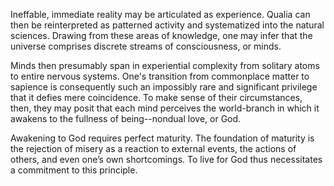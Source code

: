 Ineffable, immediate reality may be articulated as experience. Qualia can then be reinterpreted as patterned activity and systematized into the natural sciences. Drawing from these areas of knowledge, one may infer that the universe comprises discrete streams of consciousness, or minds.

Minds then presumably span in experiential complexity from solitary atoms to entire nervous systems. One's transition from commonplace matter to sapience is consequently such an impossibly rare and significant privilege that it defies mere coincidence. To make sense of their circumstances, then, they may posit that each mind perceives the world-branch in which it awakens to the fullness of being--nondual love, or God.

Awakening to God requires perfect maturity. The foundation of maturity is the rejection of misery as a reaction to external events, the actions of others, and even one’s own shortcomings. To live for God thus necessitates a commitment to this principle.